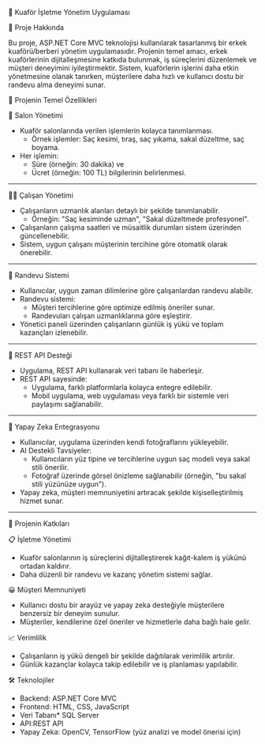  💈 Kuaför İşletme Yönetim Uygulaması

 📜 Proje Hakkında

Bu proje, ASP.NET Core MVC teknolojisi kullanılarak tasarlanmış bir erkek kuaförü/berberi yönetim uygulamasıdır. Projenin temel amacı, erkek kuaförlerinin dijitalleşmesine katkıda bulunmak, iş süreçlerini düzenlemek ve müşteri deneyimini iyileştirmektir. Sistem, kuaförlerin işlerini daha etkin yönetmesine olanak tanırken, müşterilere daha hızlı ve kullanıcı dostu bir randevu alma deneyimi sunar.



 🚀 Projenin Temel Özellikleri

 🏢 Salon Yönetimi
- Kuaför salonlarında verilen işlemlerin kolayca tanımlanması.
  - Örnek işlemler: Saç kesimi, tıraş, saç yıkama, sakal düzeltme, saç boyama.
- Her işlemin:
  - Süre (örneğin: 30 dakika) ve
  - Ücret (örneğin: 100 TL) bilgilerinin belirlenmesi.

---

👨‍💼 Çalışan Yönetimi
- Çalışanların uzmanlık alanları detaylı bir şekilde tanımlanabilir.
  - Örneğin: "Saç kesiminde uzman", "Sakal düzeltmede profesyonel".
- Çalışanların çalışma saatleri ve müsaitlik durumları sistem üzerinden güncellenebilir.
- Sistem, uygun çalışanı müşterinin tercihine göre otomatik olarak önerebilir.

---

 📅 Randevu Sistemi
- Kullanıcılar, uygun zaman dilimlerine göre çalışanlardan randevu alabilir.
- Randevu sistemi:
  - Müşteri tercihlerine göre optimize edilmiş öneriler sunar.
  - Randevuları çalışan uzmanlıklarına göre eşleştirir.
- Yönetici paneli üzerinden çalışanların günlük iş yükü ve toplam kazançları izlenebilir.

---

🔗 REST API Desteği
- Uygulama, REST API kullanarak veri tabanı ile haberleşir.
- REST API sayesinde:
  - Uygulama, farklı platformlarla kolayca entegre edilebilir.
  - Mobil uygulama, web uygulaması veya farklı bir sistemle veri paylaşımı sağlanabilir.

---

🧠 Yapay Zeka Entegrasyonu
- Kullanıcılar, uygulama üzerinden kendi fotoğraflarını yükleyebilir.
- AI Destekli Tavsiyeler:
  - Kullanıcıların yüz tipine ve tercihlerine uygun saç modeli veya sakal stili önerilir.
  - Fotoğraf üzerinde görsel önizleme sağlanabilir (örneğin, "bu sakal stili yüzünüze uygun").
- Yapay zeka, müşteri memnuniyetini artıracak şekilde kişiselleştirilmiş hizmet sunar.

---

 🎯 Projenin Katkıları

 📋 İşletme Yönetimi
- Kuaför salonlarının iş süreçlerini dijitalleştirerek kağıt-kalem iş yükünü ortadan kaldırır.
- Daha düzenli bir randevu ve kazanç yönetim sistemi sağlar.

😀 Müşteri Memnuniyeti
- Kullanıcı dostu bir arayüz ve yapay zeka desteğiyle müşterilere benzersiz bir deneyim sunulur.
- Müşteriler, kendilerine özel öneriler ve hizmetlerle daha bağlı hale gelir.

📈 Verimlilik
- Çalışanların iş yükü dengeli bir şekilde dağıtılarak verimlilik artırılır.
- Günlük kazançlar kolayca takip edilebilir ve iş planlaması yapılabilir.



 🛠️ Teknolojiler

- Backend: ASP.NET Core MVC
- Frontend: HTML, CSS, JavaScript
- Veri Tabanı* SQL Server
- API:REST API
- Yapay Zeka: OpenCV, TensorFlow (yüz analizi ve model önerisi için)


